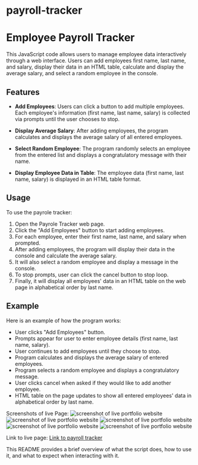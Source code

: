 # payroll-tracker


# Employee Payroll Tracker

This JavaScript code allows users to manage employee data interactively through a web interface. Users can add employees first name, last name, and salary, display their data in an HTML table, calculate and display the average salary, and select a random employee in the console.

## Features

- **Add Employees**: Users can click a button to add multiple employees. Each employee's information (first name, last name, salary) is collected via prompts until the user chooses to stop.
  
- **Display Average Salary**: After adding employees, the program calculates and displays the average salary of all entered employees.
  
- **Select Random Employee**: The program randomly selects an employee from the entered list and displays a congratulatory message with their name.

- **Display Employee Data in Table**: The employee data (first name, last name, salary) is displayed in an HTML table format.

## Usage

To use the payrole tracker:

1. Open the Payrole Tracker web page.
2. Click the "Add Employees" button to start adding employees.
3. For each employee, enter their first name, last name, and salary when prompted.
4. After adding employees, the program will display their data in the console and calculate the average salary.
5. It will also select a random employee and display a message in the console.
6. To stop prompts, user can click the cancel button to stop loop.
6. Finally, it will display all employees' data in an HTML table on the web page in alphabetical order by last name.

## Example

Here is an example of how the program works:

- User clicks "Add Employees" button.
- Prompts appear for user to enter employee details (first name, last name, salary).
- User continues to add employees until they choose to stop.
- Program calculates and displays the average salary of entered employees.
- Program selects a random employee and displays a congratulatory message.
- User clicks cancel when asked if they would like to add another employee.
- HTML table on the page updates to show all entered employees' data in alphabetical order by last name.

Screenshots of live Page:
![screenshot of live portfolio website](Assets/Images/Screenshot%202024-06-17%20at%201.59.32 PM.png)
![screenshot of live portfolio website](Assets/Images/Screenshot%202024-06-17%20at%202.00.03 PM.png)
![screenshot of live portfolio website](Assets/Images/Screenshot%202024-06-17%20at%202.00.15 PM.png)
![screenshot of live portfolio website](Assets/Images/Screenshot%202024-06-17%20at%202.00.24 PM.png)
![screenshot of live portfolio website](Assets/Images/Screenshot%202024-06-17%20at%202.00.38 PM.png)


Link to live page: [Link to payroll tracker](https://natale565.github.io/payroll-tracker/)


This README provides a brief overview of what the script does, how to use it, and what to expect when interacting with it.